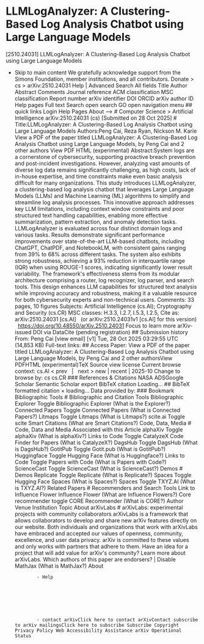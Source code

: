 # LLMLogAnalyzer: A Clustering-Based Log Analysis Chatbot using Large Language Models

[2510.24031] LLMLogAnalyzer: A Clustering-Based Log Analysis Chatbot using Large Language Models
  
  - Skip to main content We gratefully acknowledge support from the Simons Foundation, member institutions, and all contributors. Donate &gt; cs &gt; arXiv:2510.24031 Help | Advanced Search All fields Title Author Abstract Comments Journal reference ACM classification MSC classification Report number arXiv identifier DOI ORCID arXiv author ID Help pages Full text Search open search GO open navigation menu ## quick links Login Help Pages About --> # Computer Science > Artificial Intelligence arXiv:2510.24031 (cs) [Submitted on 28 Oct 2025] # Title:LLMLogAnalyzer: A Clustering-Based Log Analysis Chatbot using Large Language Models Authors:Peng Cai, Reza Ryan, Nickson M. Karie View a PDF of the paper titled LLMLogAnalyzer: A Clustering-Based Log Analysis Chatbot using Large Language Models, by Peng Cai and 2 other authors View PDF HTML (experimental) Abstract:System logs are a cornerstone of cybersecurity, supporting proactive breach prevention and post-incident investigations. However, analyzing vast amounts of diverse log data remains significantly challenging, as high costs, lack of in-house expertise, and time constraints make even basic analysis difficult for many organizations. This study introduces LLMLogAnalyzer, a clustering-based log analysis chatbot that leverages Large Language Models (LLMs) and Machine Learning (ML) algorithms to simplify and streamline log analysis processes. This innovative approach addresses key LLM limitations, including context window constraints and poor structured text handling capabilities, enabling more effective summarization, pattern extraction, and anomaly detection tasks. LLMLogAnalyzer is evaluated across four distinct domain logs and various tasks. Results demonstrate significant performance improvements over state-of-the-art LLM-based chatbots, including ChatGPT, ChatPDF, and NotebookLM, with consistent gains ranging from 39% to 68% across different tasks. The system also exhibits strong robustness, achieving a 93% reduction in interquartile range (IQR) when using ROUGE-1 scores, indicating significantly lower result variability. The framework&#39;s effectiveness stems from its modular architecture comprising a router, log recognizer, log parser, and search tools. This design enhances LLM capabilities for structured text analysis while improving accuracy and robustness, making it a valuable resource for both cybersecurity experts and non-technical users. Comments: 33 pages, 10 figures Subjects: Artificial Intelligence (cs.AI); Cryptography and Security (cs.CR) MSC classes: H.3.3, I.2.7, I.5.3, I.2.5, Cite as: arXiv:2510.24031 [cs.AI] &nbsp; (or arXiv:2510.24031v1 [cs.AI] for this version) &nbsp; https://doi.org/10.48550/arXiv.2510.24031 Focus to learn more arXiv-issued DOI via DataCite (pending registration) ## Submission history From: Peng Cai [view email] [v1] Tue, 28 Oct 2025 03:29:55 UTC (14,853 KB) Full-text links: ## Access Paper: View a PDF of the paper titled LLMLogAnalyzer: A Clustering-Based Log Analysis Chatbot using Large Language Models, by Peng Cai and 2 other authorsView PDFHTML (experimental)TeX Source view license Current browse context: cs.AI &lt;&nbsp;prev &nbsp; | &nbsp; next&nbsp;&gt; new | recent | 2025-10 Change to browse by: cs cs.CR ### References &amp; Citations NASA ADSGoogle Scholar Semantic Scholar export BibTeX citation Loading... ## BibTeX formatted citation &times; loading... Data provided by: ### Bookmark Bibliographic Tools # Bibliographic and Citation Tools Bibliographic Explorer Toggle Bibliographic Explorer (What is the Explorer?) Connected Papers Toggle Connected Papers (What is Connected Papers?) Litmaps Toggle Litmaps (What is Litmaps?) scite.ai Toggle scite Smart Citations (What are Smart Citations?) Code, Data, Media # Code, Data and Media Associated with this Article alphaXiv Toggle alphaXiv (What is alphaXiv?) Links to Code Toggle CatalyzeX Code Finder for Papers (What is CatalyzeX?) DagsHub Toggle DagsHub (What is DagsHub?) GotitPub Toggle Gotit.pub (What is GotitPub?) Huggingface Toggle Hugging Face (What is Huggingface?) Links to Code Toggle Papers with Code (What is Papers with Code?) ScienceCast Toggle ScienceCast (What is ScienceCast?) Demos # Demos Replicate Toggle Replicate (What is Replicate?) Spaces Toggle Hugging Face Spaces (What is Spaces?) Spaces Toggle TXYZ.AI (What is TXYZ.AI?) Related Papers # Recommenders and Search Tools Link to Influence Flower Influence Flower (What are Influence Flowers?) Core recommender toggle CORE Recommender (What is CORE?) Author Venue Institution Topic About arXivLabs # arXivLabs: experimental projects with community collaborators arXivLabs is a framework that allows collaborators to develop and share new arXiv features directly on our website. Both individuals and organizations that work with arXivLabs have embraced and accepted our values of openness, community, excellence, and user data privacy. arXiv is committed to these values and only works with partners that adhere to them. Have an idea for a project that will add value for arXiv's community? Learn more about arXivLabs. Which authors of this paper are endorsers? | Disable MathJax (What is MathJax?) About

                - Help

              

            
            
              

                - contact arXivClick here to contact arXivContact subscribe to arXiv mailingsClick here to subscribe Subscribe Copyright Privacy Policy Web Accessibility Assistance arXiv Operational Status